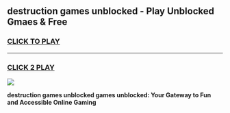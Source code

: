 
## destruction games unblocked - Play Unblocked Gmaes & Free
<h3>
<a href="https://news.freeplayer.one?title=destruction_games_unblocked&ref=16F">CLICK TO PLAY</a></h3>
<hr>

<h3>
<a href="https://news.freeplayer.one?title=destruction_games_unblocked&ref=16F">CLICK 2 PLAY</a>
  
</h3>

<a href="https://news.freeplayer.one?title=destruction_games_unblocked&ref=16F/"><img src="https://clearcache.store/games.png"></a>


**destruction games unblocked games unblocked: Your Gateway to Fun and Accessible Online Gaming**
